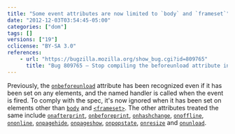 ```yaml
---
title: "Some event attributes are now limited to `body` and `frameset`"
date: "2012-12-03T03:54:45-05:00"
categories: ["dom"]
tags: []
versions: ["19"]
cclicense: "BY-SA 3.0"
references:
    - url: "https://bugzilla.mozilla.org/show_bug.cgi?id=809765"
      title: "Bug 809765 – Stop compiling the beforeunload attribute into an event handler on elements other than <body> and <frameset>"
---
```

Previously, the [`onbeforeunload`](https://developer.mozilla.org/en-US/docs/Web/API/window.onbeforeunload) attribute has been recognized even if it has been set on any elements, and the named handler is called when the event is fired. To comply with the spec, it's now ignored when it has been set on elements other than [`body`](https://developer.mozilla.org/en-US/docs/Web/HTML/Element/body) and [`<frameset>`](https://developer.mozilla.org/en-US/docs/Web/HTML/Element/frameset). The other attributes treated the same include [`onafterprint`](https://developer.mozilla.org/en-US/docs/Web/API/window.onafterprint), [`onbeforeprint`](https://developer.mozilla.org/en-US/docs/Web/API/window.onbeforeprint), [`onhashchange`](https://developer.mozilla.org/en-US/docs/Web/API/window.onhashchange), [`onoffline`](https://developer.mozilla.org/en-US/docs/Web/API/window.onoffline), [`ononline`](https://developer.mozilla.org/en-US/docs/Web/API/window.ononline), [`onpagehide`](https://developer.mozilla.org/en-US/docs/Web/API/window.onpagehide), [`onpageshow`](https://developer.mozilla.org/en-US/docs/Web/API/window.onpageshow), [`onpopstate`](https://developer.mozilla.org/en-US/docs/Web/API/window.onpopstate), [`onresize`](https://developer.mozilla.org/en-US/docs/Web/API/window.onresize) and [`onunload`](https://developer.mozilla.org/en-US/docs/Web/API/window.onunload).
